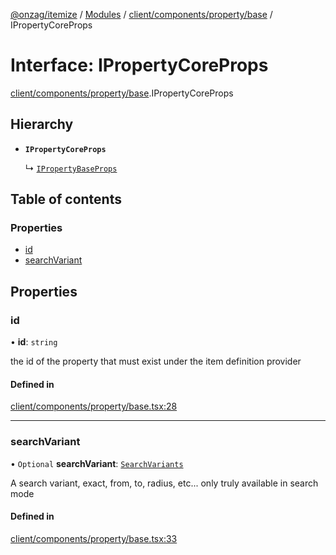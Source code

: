 [@onzag/itemize](../README.md) / [Modules](../modules.md) / [client/components/property/base](../modules/client_components_property_base.md) / IPropertyCoreProps

# Interface: IPropertyCoreProps

[client/components/property/base](../modules/client_components_property_base.md).IPropertyCoreProps

## Hierarchy

- **`IPropertyCoreProps`**

  ↳ [`IPropertyBaseProps`](client_components_property_base.IPropertyBaseProps.md)

## Table of contents

### Properties

- [id](client_components_property_base.IPropertyCoreProps.md#id)
- [searchVariant](client_components_property_base.IPropertyCoreProps.md#searchvariant)

## Properties

### id

• **id**: `string`

the id of the property that must exist under the item definition
provider

#### Defined in

[client/components/property/base.tsx:28](https://github.com/onzag/itemize/blob/f2db74a5/client/components/property/base.tsx#L28)

___

### searchVariant

• `Optional` **searchVariant**: [`SearchVariants`](../modules/constants.md#searchvariants)

A search variant, exact, from, to, radius, etc...
only truly available in search mode

#### Defined in

[client/components/property/base.tsx:33](https://github.com/onzag/itemize/blob/f2db74a5/client/components/property/base.tsx#L33)
